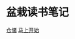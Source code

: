 # 盆栽读书笔记

[<i class="iconfont icongithub"></i> 仓储](https://github.com/OhBonsai/reading-notes)
[马上开始 <i class="iconfont icondown"></i>](#main)


